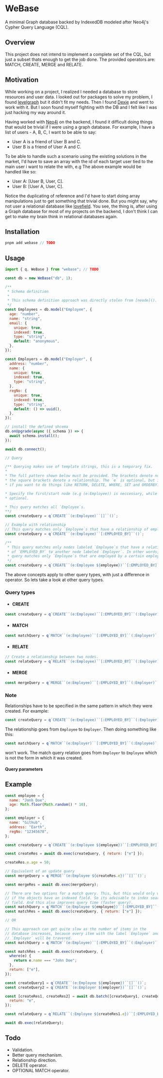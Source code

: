 # WeBase

A minimal Graph database backed by IndexedDB modeled after Neo4j's Cypher Query Language (CQL).

## Overview

This project does not intend to implement a complete set of the CQL, but just a subset thats enough to get the job done. The provided operators are: MATCH, CREATE, MERGE and RELATE.

## Motivation

While working on a project, I realized I needed a database to store resources and user data. I looked out for packages to solve my problem, I found [levelgraph](https://github.com/levelgraph/levelgraph) but it didn't fit my needs. Then I found [Dexie](https://dexie.org/) and went to work with it. But I soon found myself fighting with the DB and I felt like I was just hacking my way around it.

Having worked with [Neo4j]() on the backend, I found it difficult doing things that would be trivial if I were using a graph database. For example, I have a list of users - A, B, C, I want to be able to say:

- User A is a friend of User B and C.
- User B is a friend of User A and C.

To be able to handle such a scenario using the existing solutions in the market, I'd have to save an array with the id of each target user tied to the main user i want to relate the with, e.g The above example would be handled like so:

- User A: [User B, User, C].
- User B: [User A, User, C].

Notice the duplicating of reference and I'd have to start doing array manipulations just to get something that trivial done. But you might say, why not user a relational database like [lovefield](). You see, the thing is, after using a Graph database for most of my projects on the backend, I don't think I can get to make my brain think in relational databases again.

## Installation

```javascript
pnpm add webase // TODO
```

## Usage

```javascript
import { q, WeBase } from "webase"; // TODO

const db = new WeBase("db", 1);

/**
 * Schema definition
 *
 * This schema definition approach was directly stolen from [neode]().
 */
const Employees = db.model("Employee", {
  age: "number",
  name: "string",
  email: {
    unique: true,
    indexed: true,
    type: "string",
    default: "anonymous",
  },
});

const Employers = db.model("Employer", {
  address: "number",
  name: {
    unique: true,
    indexed: true,
    type: "string",
  },
  regNo: {
    unique: true,
    indexed: true,
    type: "string",
    default: () => uuid(),
  },
});

// install the defined shcema
db.onUpgrade(async ({ schema }) => {
  await schema.install();
});

await db.connect();

// Query

/** Querying makes use of template strings, this is a temporary fix.
*
* The full pattern shown below must be provided. The brackets denote nodes, while
* the square brackets denote a relationship. The `e` is optional, but is neccessary
* if you want to do things like RETURN, DELETE, WHERE, SET and ORDERBY.

* Specify the first/start node (e.g (e:Employee)) is neccessary, while the rest are
* optional.

* This query matches all `Employee`s.
**/
const createQuery = q`CREATE``(e:Employee)``[]``()`;

// Example with relationship
// This query matches only `Employee`s that have a relationship of employed.
const createQuery = q`CREATE``(e:Employee)``[:EMPLOYED_BY]``()`;

/**
 * This query matches only nodes labeled `Employee`s that have a relationship
 * of `EMPLOYED_BY` to another node labeled `Employer`. In other words, this
 * query matches only `Employee`s that are employed by a certain employer.
 */
const createQuery = q`CREATE``(e:Employee ${employee})``[:EMPLOYED_BY]``(:Employer ${employer})`;
```

The above concepts apply to other query types, with just a difference in operator. So lets take a look at other query types.

### Query types

- #### CREATE

```javascript
const createQuery = q`CREATE``(e:Employee)``[:EMPLOYED_BY]``(:Employer)`;
```

- #### MATCH

```javascript
const matchQuery = q`MATCH``(e:Employee)``[:EMPLOYED_BY]``(:Employer)`;
```

- #### RELATE

```javascript
// Create a relationship between two nodes.
const relateQuery = q`RELATE``(e:Employee)``[:EMPLOYED_BY]``(:Employer)`;
```

- #### MERGE

```javascript
const mergeQuery = q`MERGE``(e:Employee)``[:EMPLOYED_BY]``(:Employer)`;
```

### Note

Relationships have to be specified in the same pattern in which they were created. For example:

```javascript
const createQuery = q`CREATE``(e:Employee)``[:EMPLOYED_BY]``(:Employer)`;
```

The relationship goes from `Employee` to `Employer`. Then doing something like this:

```javascript
const matchQuery = q`MATCH``(e:Employer)``[:EMPLOYED_BY]``(:Employee)`;
```

won't work. The match query relation goes from `Employer` to `Employee` which is not the form in which it was created.

#### Query parameters

## Example

```javascript
const employee = {
  name: "Jonh Doe",
  age: Math.floor(Math.random() * 10),
};

const employer = {
  name: "Github",
  address: "Earth",
  regNo: "12345678",
};

const createQuery = q`CREATE``(e:Employee ${employee})``[:EMPLOYED_BY]``(:Employer ${employer})`;

const createRes = await db.exec(createQuery, { return: ["e"] });

createRes.e.age = 50;

// Equivalent of an update query
const mergeQuery = q`MERGE``(e:Employee ${createRes.e})``[]``()`;

const mergeRes = await db.exec(mergeQuery);

// There are two options for a match query. This, but this would only work
// if the objects have an indexed field. So its advisable to index searchable
// field. And this also improves query time (faster query).
const matchQuery = q`MATCH``(e:Employee ${employee})``[:EMPLOYED_BY]``(:Employer ${employer})`;
const matchRes = await db.exec(createQuery, { return: ["e"] });

// OR

// This approach can get quite slow as the number of items in the
// database increases, because every item with the label `Employee` and
// `Employer` will be travered.
const matchQuery = q`MATCH``(e:Employee)``[:EMPLOYED_BY]``(:Employer)`;

const matchRes = await db.exec(createQuery, {
  where(e) {
    return e.name === "John Doe";
  },
  return: ["e"],
});

const createQuery1 = q`CREATE``(e:Employee ${employee})``[]``()`;
const createQuery2 = q`CREATE``(e:Employer ${employer})``[]``()`;

const [createRes1, createRes2] = await db.batch([createQuery1, createQuery2], {
  return: "e",
});

const relateQuery = q`RELATE``(:Employee ${createRes1.e})``[:EMPLOYED_BY]``(:Employer ${createRes2.e})`;

await db.exec(relateQuery);
```

## Todo

- Validation.
- Better query mechanism.
- Relationship direction.
- DELETE operator.
- OPTIONAL MATCH operator.
